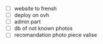 - [ ] website to frensh
- [ ] deploy on ovh
- [ ] admin part 
- [ ] db of not known photos
- [ ] recomandation photo piece valise
